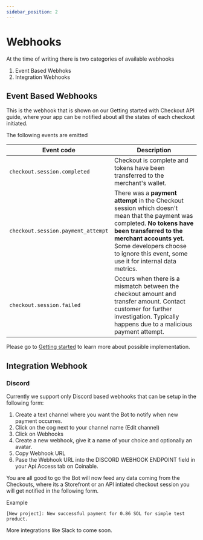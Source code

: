 ```yaml
---
sidebar_position: 2
---
```


# Webhooks

At the time of writing there is two categories of available webhooks

1. Event Based Webhoks
2. Integration Webhooks

## Event Based Webhooks

This is the webhook that is shown on our Getting started with Checkout API guide, where your app can be notified about all the states of each checkout initiated.

The following events are emitted

| Event code                         | Description                                                                                                                                                                                                                                                      |
| ---------------------------------- | ---------------------------------------------------------------------------------------------------------------------------------------------------------------------------------------------------------------------------------------------------------------- |
| `checkout.session.completed`       | Checkout is complete and tokens have been transferred to the merchant's wallet.                                                                                                                                                                                  |
| `checkout.session.payment_attempt` | There was a **payment attempt** in the Checkout session which doesn't mean that the payment was completed. **No tokens have been transferred to the merchant accounts yet.** Some developers choose to ignore this event, some use it for internal data metrics. |
| `checkout.session.failed`          | Occurs when there is a mismatch between the checkout amount and transfer amount. Contact customer for further investigation. Typically happens due to a malicious payment attempt.                                                                               |

Please go to [Getting started](/developers/checkouts/getting-started) to learn more about possible implementation.

## Integration Webhook

### Discord

Currently we support only Discord based webhooks that can be setup in the following form:

1. Create a text channel where you want the Bot to notify when new payment occurres.
2. Click on the cog next to your channel name (Edit channel)
3. Click on Webhooks
4. Create a new webhook, give it a name of your choice and optionally an avatar.
5. Copy Webhook URL
6. Pase the Webhook URL into the DISCORD WEBHOOK ENDPOINT field in your Api Access tab on Coinable.

You are all good to go the Bot will now feed any data coming from the Checkouts, where its a Storefront or an API intiated checkout session you will get notified in the following form.

Example

```
[New project]: New successful payment for 0.86 SOL for simple test product.
```

More integrations like Slack to come soon.
